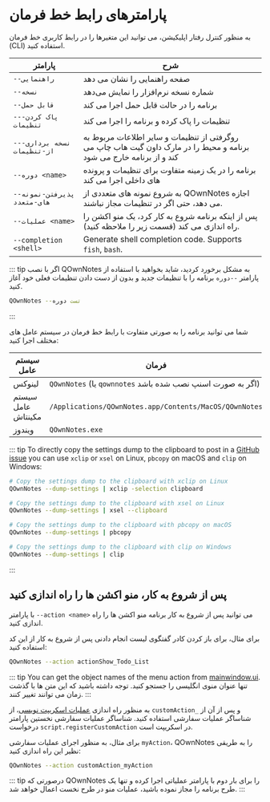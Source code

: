 # پارامترهای رابط خط فرمان

به منظور کنترل رفتار اپلیکیشن، می توانید این متغیرها را در رابط کاربری خط فرمان (CLI) استفاده کنید.

| پارامتر                      | شرح                                                                                                                 |
| ---------------------------- | ------------------------------------------------------------------------------------------------------------------- |
| `--راهنمایی`                 | صفحه راهنمایی را نشان می دهد                                                                                        |
| `--نسخه`                     | شماره نسخه نرم‌افزار را نمایش می‌دهد                                                                                |
| `--قابل حمل`                 | برنامه را در حالت قابل حمل اجرا می کند                                                                              |
| `--پاک کردن-تنظیمات `        | تنظیمات را پاک کرده و برنامه را اجرا می کند                                                                         |
| `--نسخه برداری-از-تنظیمات`   | روگرفتی از تنظیمات و سایر اطلاعات مربوط به برنامه و محیط را در مارک داون گیت هاب چاپ می کند و از برنامه خارج می شود |
| `--دوره <name>`        | برنامه را در یک زمینه متفاوت برای تنظیمات و پرونده های داخلی اجرا می کند                                            |
| `--پذیرفتن-نمونه های-متعدد`  | به شروع نمونه های متعددی از QOwnNotes اجازه می دهد، حتی اگر در تنظیمات مجاز نباشند.                                 |
| `--عملیات <name>`      | پس از اینکه برنامه شروع به کار کرد، یک منو اکشن را راه اندازی می کند (قسمت زیر را ملاحظه کنید).                     |
| `--completion <shell>` | Generate shell completion code. Supports `fish`, `bash`.                                                            |

::: tip
اگر با نصب QOwnNotes به مشکل برخورد کردید، شاید بخواهید با استفاده از پارامتر `--دوره` برنامه را با تنظیمات جدید و بدون از دست دادن تنظیمات فعلی خود آغاز کنید.

```bash
QOwnNotes --تست دوره
```
:::

شما می توانید برنامه را به صورتی متفاوت با رابط خط فرمان در سیستم عامل های مختلف اجرا کنید:

| سیستم عامل         | فرمان                                                      |
| ------------------ | ---------------------------------------------------------- |
| لینوکس             | `QOwnNotes` (یا `qownnotes` اگر به صورت اسنپ نصب شده باشد) |
| سیستم عامل مکینتاش | `/Applications/QOwnNotes.app/Contents/MacOS/QOwnNotes`     |
| ویندوز             | `QOwnNotes.exe`                                            |

::: tip
To directly copy the settings dump to the clipboard to post in a [GitHub issue](https://github.com/pbek/QOwnNotes/issues) you can use `xclip` or `xsel` on Linux, `pbcopy` on macOS and `clip` on Windows:

```bash
# Copy the settings dump to the clipboard with xclip on Linux
QOwnNotes --dump-settings | xclip -selection clipboard

# Copy the settings dump to the clipboard with xsel on Linux
QOwnNotes --dump-settings | xsel --clipboard

# Copy the settings dump to the clipboard with pbcopy on macOS
QOwnNotes --dump-settings | pbcopy

# Copy the settings dump to the clipboard with clip on Windows
QOwnNotes --dump-settings | clip
```
:::

## پس از شروع به کار، منو اکشن ها را راه اندازی کنید

با پارامتر `--action <name>` می توانید پس از شروع به کار برنامه منو اکشن ها را راه اندازی کنید.

برای مثال، برای باز کردن کادر گفتگوی لیست انجام دادنی پس از شروع به کار از این کد استفاده کنید:

```bash
QOwnNotes --action actionShow_Todo_List
```

::: tip
You can get the object names of the menu action from [mainwindow.ui](https://github.com/pbek/QOwnNotes/blob/main/src/mainwindow.ui). تنها عنوان منوی انگلیسی را جستجو کنید. توجه داشته باشید که این متن ها با گذشت زمان می توانند تغییر کنند.
:::

به منظور راه اندازی [عملیات اسکریپت نویسی](../scripting/methods-and-objects.md#registering-a-custom-action)، از `customAction_` و پس از آن از شناساگر عملیات سفارشی استفاده کنید. شناساگر عملیات سفارشی نخستین پارامتر درخواست `script.registerCustomAction` در اسکریپت است.

برای مثال، به منظور اجرای عملیات سفارشی `myAction`، QOwnNotes را به طریقی نظیر این راه اندازی کنید:

```bash
QOwnNotes --action customAction_myAction
```

::: tip
درصورتی که QOwnNotes را برای بار دوم با پارامتر عملیاتی اجرا کرده و تنها یک طرح برنامه را مجاز نموده باشید، عملیات منو در طرح نخست اعمال خواهد شد.
:::

